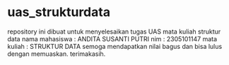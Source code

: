 # uas_strukturdata
repository ini dibuat untuk menyelesaikan tugas UAS mata kuliah struktur data
nama mahasiswa : ANDITA SUSANTI PUTRI
nim : 2305101147
mata kuliah : STRUKTUR DATA
semoga mendapatkan nilai bagus dan bisa lulus dengan memuaskan. terimakasih.

